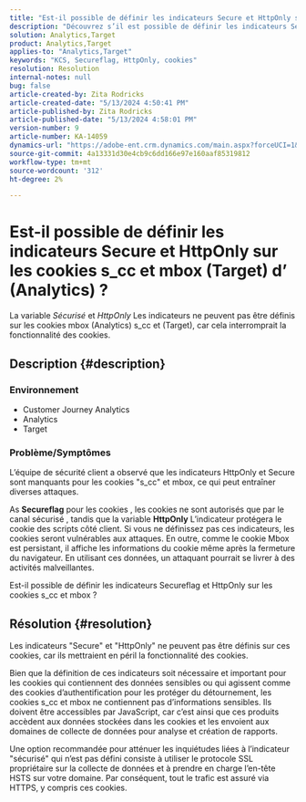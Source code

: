 ```yaml
---
title: "Est-il possible de définir les indicateurs Secure et HttpOnly sur les cookies s_cc et (Target) mbox (Analytics) ?"
description: "Découvrez s’il est possible de définir les indicateurs Secure et HttpOnly sur les cookies mbox (Analytics) s_cc et (Target)."
solution: Analytics,Target
product: Analytics,Target
applies-to: "Analytics,Target"
keywords: "KCS, Secureflag, HttpOnly, cookies"
resolution: Resolution
internal-notes: null
bug: false
article-created-by: Zita Rodricks
article-created-date: "5/13/2024 4:50:41 PM"
article-published-by: Zita Rodricks
article-published-date: "5/13/2024 4:58:01 PM"
version-number: 9
article-number: KA-14059
dynamics-url: "https://adobe-ent.crm.dynamics.com/main.aspx?forceUCI=1&pagetype=entityrecord&etn=knowledgearticle&id=06f7b3e9-4811-ef11-9f8a-6045bd03c412"
source-git-commit: 4a13331d30e4cb9c6dd166e97e160aaf85319812
workflow-type: tm+mt
source-wordcount: '312'
ht-degree: 2%

---
```


# Est-il possible de définir les indicateurs Secure et HttpOnly sur les cookies s_cc et mbox (Target) d’ (Analytics) ?


La variable *Sécurisé* et *HttpOnly* Les indicateurs ne peuvent pas être définis sur les cookies mbox (Analytics) s_cc et (Target), car cela interromprait la fonctionnalité des cookies.

## Description {#description}


### Environnement

- Customer Journey Analytics
- Analytics
- Target




### Problème/Symptômes



L’équipe de sécurité client a observé que les indicateurs HttpOnly et Secure sont manquants pour les cookies &quot;s_cc&quot; et mbox, ce qui peut entraîner diverses attaques.

As <b>Secureflag</b> pour les cookies , les cookies ne sont autorisés que par le canal sécurisé , tandis que la variable <b>HttpOnly</b> L’indicateur protégera le cookie des scripts côté client. Si vous ne définissez pas ces indicateurs, les cookies seront vulnérables aux attaques. En outre, comme le cookie Mbox est persistant, il affiche les informations du cookie même après la fermeture du navigateur. En utilisant ces données, un attaquant pourrait se livrer à des activités malveillantes.

Est-il possible de définir les indicateurs Secureflag et HttpOnly sur les cookies s_cc et mbox ?


## Résolution {#resolution}


Les indicateurs &quot;Secure&quot; et &quot;HttpOnly&quot; ne peuvent pas être définis sur ces cookies, car ils mettraient en péril la fonctionnalité des cookies.

Bien que la définition de ces indicateurs soit nécessaire et important pour les cookies qui contiennent des données sensibles ou qui agissent comme des cookies d’authentification pour les protéger du détournement, les cookies s_cc et mbox ne contiennent pas d’informations sensibles. Ils doivent être accessibles par JavaScript, car c’est ainsi que ces produits accèdent aux données stockées dans les cookies et les envoient aux domaines de collecte de données pour analyse et création de rapports.

Une option recommandée pour atténuer les inquiétudes liées à l’indicateur &quot;sécurisé&quot; qui n’est pas défini consiste à utiliser le protocole SSL propriétaire sur la collecte de données et à prendre en charge l’en-tête HSTS sur votre domaine. Par conséquent, tout le trafic est assuré via HTTPS, y compris ces cookies.
